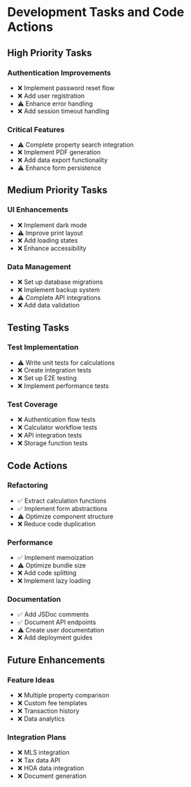 # Development Tasks and Code Actions

## High Priority Tasks
### Authentication Improvements
- ❌ Implement password reset flow
- ❌ Add user registration
- ⚠️ Enhance error handling
- ❌ Add session timeout handling

### Critical Features
- ⚠️ Complete property search integration
- ❌ Implement PDF generation
- ❌ Add data export functionality
- ⚠️ Enhance form persistence

## Medium Priority Tasks
### UI Enhancements
- ❌ Implement dark mode
- ⚠️ Improve print layout
- ❌ Add loading states
- ❌ Enhance accessibility

### Data Management
- ❌ Set up database migrations
- ❌ Implement backup system
- ⚠️ Complete API integrations
- ❌ Add data validation

## Testing Tasks
### Test Implementation
- ⚠️ Write unit tests for calculations
- ❌ Create integration tests
- ❌ Set up E2E testing
- ❌ Implement performance tests

### Test Coverage
- ❌ Authentication flow tests
- ❌ Calculator workflow tests
- ❌ API integration tests
- ❌ Storage function tests

## Code Actions
### Refactoring
- ✅ Extract calculation functions
- ✅ Implement form abstractions
- ⚠️ Optimize component structure
- ❌ Reduce code duplication

### Performance
- ✅ Implement memoization
- ⚠️ Optimize bundle size
- ❌ Add code splitting
- ❌ Implement lazy loading

### Documentation
- ✅ Add JSDoc comments
- ✅ Document API endpoints
- ⚠️ Create user documentation
- ❌ Add deployment guides

## Future Enhancements
### Feature Ideas
- ❌ Multiple property comparison
- ❌ Custom fee templates
- ❌ Transaction history
- ❌ Data analytics

### Integration Plans
- ❌ MLS integration
- ❌ Tax data API
- ❌ HOA data integration
- ❌ Document generation